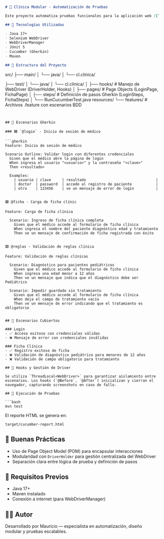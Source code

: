 ```markdown
# 🏥 Clínica Modular - Automatización de Pruebas

Este proyecto automatiza pruebas funcionales para la aplicación web [Clínica Modular](https://clinica-modular.netlify.app/) utilizando **Selenium WebDriver**, **JUnit 5**, y **Cucumber** con enfoque **BDD**. Las pruebas validan el flujo de login y el registro de fichas clínicas, incluyendo reglas de negocio específicas.

## 🚀 Tecnologías Utilizadas

- Java 17+
- Selenium WebDriver
- WebDriverManager
- JUnit 5
- Cucumber (Gherkin)
- Maven

## 📁 Estructura del Proyecto

```
src/
├── main/
│   └── java/
│       └── cl.clinica/

├── test/
│   └── java/
│       └── cl.clinica/
│           ├── hooks/         # Manejo de WebDriver (DriverHolder, Hooks)
│           ├── pages/         # Page Objects (LoginPage, FichaPage)
│           ├── steps/         # Definición de pasos Gherkin (LoginSteps, FichaSteps)
│           └── RunCucumberTest.java
resources/
└── features/                  # Archivos .feature con escenarios BDD
```


## 🧪 Escenarios Gherkin

### 🟦 `@login` - Inicio de sesión de médico

```gherkin
Feature: Inicio de sesión de médico

Scenario Outline: Validar login con diferentes credenciales
  Given que el médico abre la página de login
  When ingresa el usuario "<usuario>" y la contraseña "<clave>"
  Then <resultado>

  Examples:
    | usuario | clave     | resultado                                |
    | doctor  | password  | accede al registro de paciente           |
    | otro    | 123456    | ve un mensaje de error de login          |


🟩 @ficha - Carga de ficha clínic

Feature: Carga de ficha clínica

  Scenario: Ingreso de ficha clínica completa
    Given que el médico accede al formulario de ficha clínica
    When ingresa el nombre del paciente diagnóstico edad y tratamiento
    Then ve un mensaje de confirmación de ficha registrada con éxito


🟥 @reglas - Validación de reglas clínica

Feature: Validación de reglas clínicas

  Scenario: Diagnóstico para pacientes pediátricos
    Given que el médico accede al formulario de ficha clínica
    When ingresa una edad menor a 12 años
    Then ve un mensaje que indica que el diagnóstico debe ser Pediátrico

  Scenario: Impedir guardado sin tratamiento
    Given que el médico accede al formulario de ficha clínica
    When deja el campo de tratamiento vacío
    Then ve un mensaje de error indicando que el tratamiento es obligatorio


## 🧪 Escenarios Cubiertos

### Login
- ✅ Acceso exitoso con credenciales válidas
- ❌ Mensaje de error con credenciales inválidas

### Ficha Clínica
- ✅ Registro exitoso de ficha
- ❌ Validación de diagnóstico pediátrico para menores de 12 años
- ❌ Validación de campo obligatorio para tratamiento

## 🧷 Hooks y Gestión de Driver

Se utiliza `ThreadLocal<WebDriver>` para garantizar aislamiento entre escenarios. Los hooks (`@Before`, `@After`) inicializan y cierran el navegador, capturando screenshots en caso de fallo.

## 🧾 Ejecución de Pruebas

```bash
mvn test
```

El reporte HTML se genera en:

```
target/cucumber-report.html
```

## 🧠 Buenas Prácticas

- Uso de Page Object Model (POM) para encapsular interacciones
- Modularidad con `DriverHolder` para gestión centralizada del WebDriver
- Separación clara entre lógica de prueba y definición de pasos

## 📌 Requisitos Previos

- Java 17+
- Maven instalado
- Conexión a internet (para WebDriverManager)

## 👨‍💻 Autor

Desarrollado por Mauricio — especialista en automatización, diseño modular y pruebas escalables.

```

